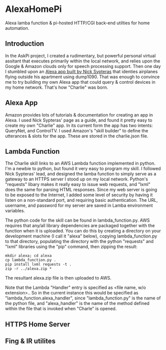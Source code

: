 # AlexaHomePi
Alexa lamba function &amp; pi-hosted HTTP/CGI back-end utilties for home automation.
## Introduction
In the AskPi project, I created a rudimentary, but powerful personal virtual assitant that executes primarily within the local network, and relies upon the Google & Amazon clouds only for speech processing support.  Then one day I stumbled upon an [Alexa app built by Nick Sypteras](https://www.nicksypteras.com/projects/teaching-alexa-to-spot-airplanes) that identies airplanes flying outside his apartment using dump1090.  That was enough to convince me to try building my own Alexa app that could query & control devices in my home network.  That's how "Charlie" was born.
## Alexa App
Amazon provides lots of tutorials & documentation for creating an app in Alexa.  I used Nick Sypteras' page as a guide, and found it pretty easy to create my own "Charlie" app.  In its current form the app has two intents: QueryNet, and ControlTV.  I used Amazon's "skill builder" to define the utterances & slots for the app.  These are stored in the charlie.json file. 
## Lambda Function
The Charlie skill links to an AWS Lambda function implemented in python.  I'm a newbie to python, but found it very easy to program my skill.  I followed Nick Sypteras' lead, and designed the lamba function to simply serve as a gateway to an HTTPS server I stood up on my local network.  Python's "requests" libary makes it really easy to issue web requests, and "lxml" does the same for parsing HTML responses.  Since my web server is going to be exposed to the Internet, I added some level of security by having it listen on a non-standard port, and requiring basic authentication.  The URL, username, and password for my server are saved in Lamba environment variables.  

The python code for the skill can be found in lambda_function.py.  AWS requires that any/all library dependencies are packaged together with the function when it is uploaded.  You can do this by creating a directory on your development machine (I call it "alexa" below), copying lambda_function.py to that directory, populating the directory with the python "requests" and "lxml" libraries using the "pip" command, then zipping the result:
```
mkdir alexa; cd alexa
cp lambda_function.py .
pip install lxml requests -t .
zip -r ../alexa.zip *
```
The resultant alexa.zip file is then uploaded to AWS.  

Note that the Lambda "Handler" entry is specified as <file name, w/o extension>.<function name>.  So in the current instance this would be specified as "lambda_function.alexa_handler", since "lambda_function.py" is the name of the python file, and "alexa_handler" is the name of the method defined within the file that is invoked when "Charle" is opened.
## HTTPS Home Server
## Fing & IR utilites
